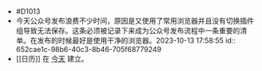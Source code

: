 - #D1013
- 今天公众号发布浪费不少时间，原因是又使用了常用浏览器并且没有切换插件组导致无法保存。这条必须被记录下来成为公众号发布流程中一条重要的清单。在发布的时候最好是使用干净的浏览器。2023-10-13 17:58:55
  id:: 652cae1c-98b6-40c3-8b46-705f68779249
- [[日历]] 在 [今天]([[2023-10-13]]) 建立。
